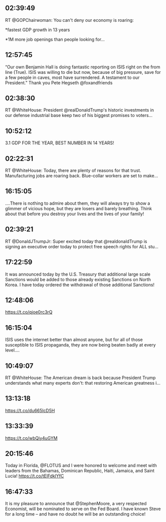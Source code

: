 ## 02:39:49
RT @GOPChairwoman: You can't deny our economy is roaring:
 
*fastest GDP growth in 13 years
 
*1M more job openings than people looking for…
## 12:57:45
“Our own Benjamin Hall is doing fantastic reporting on ISIS right on the from line (True). ISIS was willing to die but now, because of big pressure, save for a few people in caves, most have surrendered. A testament to our President.” Thank you Pete Hegseth @foxandfriends
## 02:38:30
RT @WhiteHouse: President @realDonaldTrump's historic investments in our defense industrial base keep two of his biggest promises to voters…
## 10:52:12
3.1 GDP FOR THE YEAR, BEST NUMBER IN 14 YEARS!
## 02:22:31
RT @WhiteHouse: Today, there are plenty of reasons for that trust. Manufacturing jobs are roaring back. Blue-collar workers are set to make…
## 16:15:05
....There is nothing to admire about them, they will always try to show a glimmer of vicious hope, but they are losers and barely breathing. Think about that before you destroy your lives and the lives of your family!
## 02:39:21
RT @DonaldJTrumpJr: Super excited today that @realdonaldTrump is signing an executive order today to protect free speech rights for ALL stu…
## 17:22:59
It was announced today by the U.S. Treasury that additional large scale Sanctions would be added to those already existing Sanctions on North Korea. I have today ordered the withdrawal of those additional Sanctions!
## 12:48:06
https://t.co/qjoe0rc3rQ
## 16:15:04
ISIS uses the internet better than almost anyone, but for all of those susceptible to ISIS propaganda, they are now being beaten badly at every level....
## 10:49:07
RT @WhiteHouse: The American dream is back because President Trump understands what many experts don't: that restoring American greatness i…
## 13:13:18
https://t.co/du665IcD5H
## 13:33:39
https://t.co/wbQiy4uGYM
## 20:15:46
Today in Florida, @FLOTUS and I were honored to welcome and meet with leaders from the Bahamas, Dominican Republic, Haiti, Jamaica, and Saint Lucia! https://t.co/tElFdkIYfC
## 16:47:33
It is my pleasure to announce that @StephenMoore, a very respected Economist, will be nominated to serve on the Fed Board. I have known Steve for a long time – and have no doubt he will be an outstanding choice!
